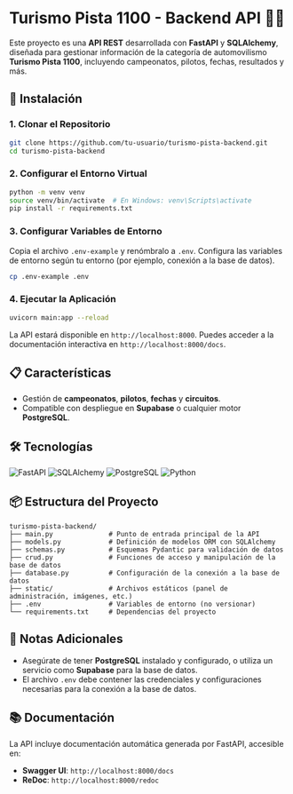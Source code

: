 # Turismo Pista 1100 - Backend API 🚗🏁

Este proyecto es una **API REST** desarrollada con **FastAPI** y **SQLAlchemy**, diseñada para gestionar información de la categoría de automovilismo **Turismo Pista 1100**, incluyendo campeonatos, pilotos, fechas, resultados y más.

## 🚀 Instalación

### 1. Clonar el Repositorio

```bash
git clone https://github.com/tu-usuario/turismo-pista-backend.git
cd turismo-pista-backend
```

### 2. Configurar el Entorno Virtual

```bash
python -m venv venv
source venv/bin/activate  # En Windows: venv\Scripts\activate
pip install -r requirements.txt
```

### 3. Configurar Variables de Entorno

Copia el archivo `.env-example` y renómbralo a `.env`. Configura las variables de entorno según tu entorno (por ejemplo, conexión a la base de datos).

```bash
cp .env-example .env
```

### 4. Ejecutar la Aplicación

```bash
uvicorn main:app --reload
```

La API estará disponible en `http://localhost:8000`. Puedes acceder a la documentación interactiva en `http://localhost:8000/docs`.

## 📋 Características

- Gestión de **campeonatos**, **pilotos**, **fechas** y **circuitos**.
- Compatible con despliegue en **Supabase** o cualquier motor **PostgreSQL**.

## 🛠 Tecnologías

![FastAPI](https://img.shields.io/badge/FastAPI-005571?style=for-the-badge&logo=fastapi)
![SQLAlchemy](https://img.shields.io/badge/SQLAlchemy-003087?style=for-the-badge)
![PostgreSQL](https://img.shields.io/badge/PostgreSQL-316192?style=for-the-badge&logo=postgresql&logoColor=white)
![Python](https://img.shields.io/badge/Python-3776AB?style=for-the-badge&logo=python&logoColor=white)

## 📦 Estructura del Proyecto

```
turismo-pista-backend/
├── main.py              # Punto de entrada principal de la API
├── models.py            # Definición de modelos ORM con SQLAlchemy
├── schemas.py           # Esquemas Pydantic para validación de datos
├── crud.py              # Funciones de acceso y manipulación de la base de datos
├── database.py          # Configuración de la conexión a la base de datos
├── static/              # Archivos estáticos (panel de administración, imágenes, etc.)
├── .env                 # Variables de entorno (no versionar)
└── requirements.txt     # Dependencias del proyecto
```

## 📝 Notas Adicionales

- Asegúrate de tener **PostgreSQL** instalado y configurado, o utiliza un servicio como **Supabase** para la base de datos.
- El archivo `.env` debe contener las credenciales y configuraciones necesarias para la conexión a la base de datos.

## 📚 Documentación

La API incluye documentación automática generada por FastAPI, accesible en:
- **Swagger UI**: `http://localhost:8000/docs`
- **ReDoc**: `http://localhost:8000/redoc`
